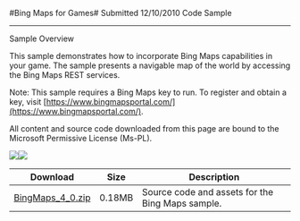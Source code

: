 #Bing Maps for Games#
Submitted
12/10/2010
Code Sample

---

Sample Overview

This sample demonstrates how to incorporate Bing Maps capabilities in your game. The sample presents a navigable map of the world by accessing the Bing Maps REST services.

Note: This sample requires a Bing Maps key to run. To register and obtain a key, visit [https://www.bingmapsportal.com/](https://www.bingmapsportal.com/).


All content and source code downloaded from this page are bound to the Microsoft Permissive License (Ms-PL).

![](https://github.com/nkast/XNAGameStudio/blob/master/Images/bingmaps1.png)![](https://github.com/nkast/XNAGameStudio/blob/master/Images/bingmaps2.png)

 
Download | Size | Description
---|---|---|
[BingMaps_4_0.zip](https://github.com/nkast/XNAGameStudio/blob/master/Samples/BingMaps_4_0.zip?raw=true) | 0.18MB | Source code and assets for the Bing Maps sample.
